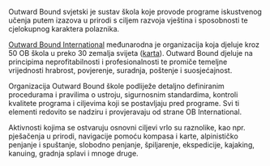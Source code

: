 Outward Bound svjetski je sustav škola koje provode programe iskustvenog učenja putem izazova u prirodi s ciljem razvoja vještina i sposobnosti te cjelokupnog karaktera polaznika.

[Outward Bound International](http://www.outwardbound.net/) međunarodna je organizacija koja djeluje kroz 50 OB škola u preko 30 zemalja svijeta ([karta](http://www.outwardbound.net/locations/index.html)). Outward Bound djeluje na principima neprofitabilnosti i profesionalnosti te promiče temeljne vrijednosti hrabrost, povjerenje, suradnja, poštenje i suosjećajnost.

Organizacija Outward Bound škole podliježe detaljno definiranim procedurama i pravilima o ustroju, sigurnosnim standardima, kontroli kvalitete programa i ciljevima koji se postavljaju pred programe. Svi ti elementi redovito se nadziru i provjeravaju od strane OB International.

Aktivnosti kojima se ostvaruju osnovni ciljevi vrlo su raznolike, kao npr. pješačenja u prirodi, navigacije pomoću kompasa i karte, alpinističko penjanje i spuštanje, slobodno penjanje, špiljarenje, ekspedicije, kajaking, kanuing, gradnja splavi i mnoge druge.
